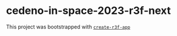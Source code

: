 # cedeno-in-space-2023-r3f-next

This project was bootstrapped with [`create-r3f-app`](https://github.com/utsuboco/create-r3f-app)